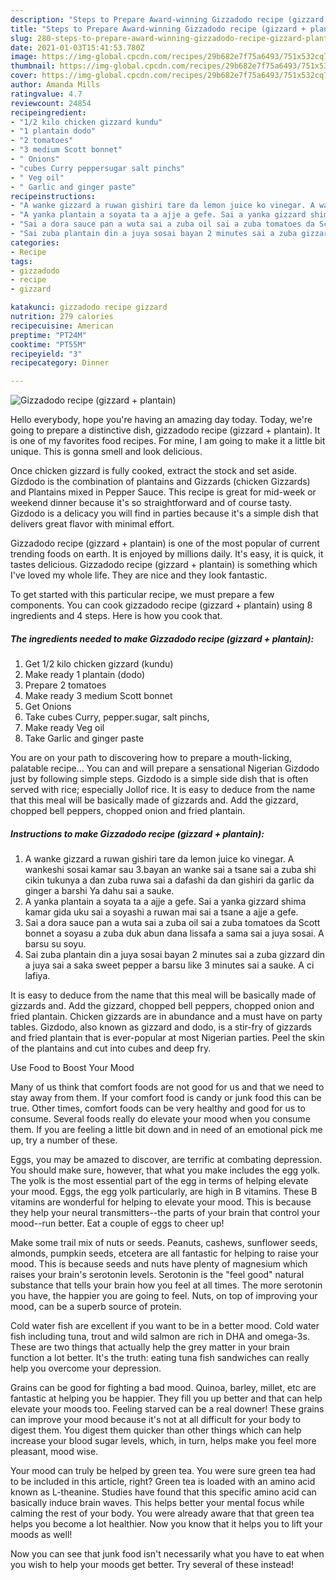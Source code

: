 ```yaml
---
description: "Steps to Prepare Award-winning Gizzadodo recipe (gizzard + plantain)"
title: "Steps to Prepare Award-winning Gizzadodo recipe (gizzard + plantain)"
slug: 280-steps-to-prepare-award-winning-gizzadodo-recipe-gizzard-plantain
date: 2021-01-03T15:41:53.780Z
image: https://img-global.cpcdn.com/recipes/29b682e7f75a6493/751x532cq70/gizzadodo-recipe-gizzard-plantain-recipe-main-photo.jpg
thumbnail: https://img-global.cpcdn.com/recipes/29b682e7f75a6493/751x532cq70/gizzadodo-recipe-gizzard-plantain-recipe-main-photo.jpg
cover: https://img-global.cpcdn.com/recipes/29b682e7f75a6493/751x532cq70/gizzadodo-recipe-gizzard-plantain-recipe-main-photo.jpg
author: Amanda Mills
ratingvalue: 4.7
reviewcount: 24854
recipeingredient:
- "1/2 kilo chicken gizzard kundu"
- "1 plantain dodo"
- "2 tomatoes"
- "3 medium Scott bonnet"
- " Onions"
- "cubes Curry peppersugar salt pinchs"
- " Veg oil"
- " Garlic and ginger paste"
recipeinstructions:
- "A wanke gizzard a ruwan gishiri tare da lemon juice ko vinegar. A wankeshi sosai kamar sau 3.bayan an wanke sai a tsane sai a zuba shi cikin tukunya a dan zuba ruwa sai a dafashi da dan gishiri da garlic da ginger a barshi Ya dahu sai a sauke."
- "A yanka plantain a soyata ta a ajje a gefe. Sai a yanka gizzard shima kamar gida uku sai a soyashi a ruwan mai sai a tsane a ajje a gefe."
- "Sai a dora sauce pan a wuta sai a zuba oil sai a zuba tomatoes da Scott bonnet a soyasu a zuba duk abun dana lissafa a sama sai a juya sosai. A barsu su soyu."
- "Sai zuba plantain din a juya sosai bayan 2 minutes sai a zuba gizzard din a juya sai a saka sweet pepper a barsu like 3 minutes sai a sauke. A ci lafiya."
categories:
- Recipe
tags:
- gizzadodo
- recipe
- gizzard

katakunci: gizzadodo recipe gizzard 
nutrition: 279 calories
recipecuisine: American
preptime: "PT24M"
cooktime: "PT55M"
recipeyield: "3"
recipecategory: Dinner

---
```



![Gizzadodo recipe (gizzard + plantain)](https://img-global.cpcdn.com/recipes/29b682e7f75a6493/751x532cq70/gizzadodo-recipe-gizzard-plantain-recipe-main-photo.jpg)

Hello everybody, hope you're having an amazing day today. Today, we're going to prepare a distinctive dish, gizzadodo recipe (gizzard + plantain). It is one of my favorites food recipes. For mine, I am going to make it a little bit unique. This is gonna smell and look delicious.

Once chicken gizzard is fully cooked, extract the stock and set aside. Gizdodo is the combination of plantains and Gizzards (chicken Gizzards) and Plantains mixed in Pepper Sauce. This recipe is great for mid-week or weekend dinner because it&#39;s so straightforward and of course tasty. Gizdodo is a delicacy you will find in parties because it&#39;s a simple dish that delivers great flavor with minimal effort.

Gizzadodo recipe (gizzard + plantain) is one of the most popular of current trending foods on earth. It is enjoyed by millions daily. It's easy, it is quick, it tastes delicious. Gizzadodo recipe (gizzard + plantain) is something which I've loved my whole life. They are nice and they look fantastic.


To get started with this particular recipe, we must prepare a few components. You can cook gizzadodo recipe (gizzard + plantain) using 8 ingredients and 4 steps. Here is how you cook that.

<!--inarticleads1-->

##### The ingredients needed to make Gizzadodo recipe (gizzard + plantain):

1. Get 1/2 kilo chicken gizzard (kundu)
1. Make ready 1 plantain (dodo)
1. Prepare 2 tomatoes
1. Make ready 3 medium Scott bonnet
1. Get  Onions
1. Take cubes Curry, pepper.sugar, salt pinchs,
1. Make ready  Veg oil
1. Take  Garlic and ginger paste


You are on your path to discovering how to prepare a mouth-licking, palatable recipe… You can and will prepare a sensational Nigerian Gizdodo just by following simple steps. Gizdodo is a simple side dish that is often served with rice; especially Jollof rice. It is easy to deduce from the name that this meal will be basically made of gizzards and. Add the gizzard, chopped bell peppers, chopped onion and fried plantain. 

<!--inarticleads2-->

##### Instructions to make Gizzadodo recipe (gizzard + plantain):

1. A wanke gizzard a ruwan gishiri tare da lemon juice ko vinegar. A wankeshi sosai kamar sau 3.bayan an wanke sai a tsane sai a zuba shi cikin tukunya a dan zuba ruwa sai a dafashi da dan gishiri da garlic da ginger a barshi Ya dahu sai a sauke.
1. A yanka plantain a soyata ta a ajje a gefe. Sai a yanka gizzard shima kamar gida uku sai a soyashi a ruwan mai sai a tsane a ajje a gefe.
1. Sai a dora sauce pan a wuta sai a zuba oil sai a zuba tomatoes da Scott bonnet a soyasu a zuba duk abun dana lissafa a sama sai a juya sosai. A barsu su soyu.
1. Sai zuba plantain din a juya sosai bayan 2 minutes sai a zuba gizzard din a juya sai a saka sweet pepper a barsu like 3 minutes sai a sauke. A ci lafiya.


It is easy to deduce from the name that this meal will be basically made of gizzards and. Add the gizzard, chopped bell peppers, chopped onion and fried plantain. Chicken gizzards are in abundance and a must have on party tables. Gizdodo, also known as gizzard and dodo, is a stir-fry of gizzards and fried plantain that is ever-popular at most Nigerian parties. Peel the skin of the plantains and cut into cubes and deep fry. 

Use Food to Boost Your Mood


Many of us think that comfort foods are not good for us and that we need to stay away from them. If your comfort food is candy or junk food this can be true. Other times, comfort foods can be very healthy and good for us to consume. Several foods really do elevate your mood when you consume them. If you are feeling a little bit down and in need of an emotional pick me up, try a number of these.

Eggs, you may be amazed to discover, are terrific at combating depression. You should make sure, however, that what you make includes the egg yolk. The yolk is the most essential part of the egg in terms of helping elevate your mood. Eggs, the egg yolk particularly, are high in B vitamins. These B vitamins are wonderful for helping to elevate your mood. This is because they help your neural transmitters--the parts of your brain that control your mood--run better. Eat a couple of eggs to cheer up!

Make some trail mix of nuts or seeds. Peanuts, cashews, sunflower seeds, almonds, pumpkin seeds, etcetera are all fantastic for helping to raise your mood. This is because seeds and nuts have plenty of magnesium which raises your brain's serotonin levels. Serotonin is the "feel good" natural substance that tells your brain how you feel at all times. The more serotonin you have, the happier you are going to feel. Nuts, on top of improving your mood, can be a superb source of protein.

Cold water fish are excellent if you want to be in a better mood. Cold water fish including tuna, trout and wild salmon are rich in DHA and omega-3s. These are two things that actually help the grey matter in your brain function a lot better. It's the truth: eating tuna fish sandwiches can really help you overcome your depression. 

Grains can be good for fighting a bad mood. Quinoa, barley, millet, etc are fantastic at helping you be happier. They fill you up better and that can help elevate your moods too. Feeling starved can be a real downer! These grains can improve your mood because it's not at all difficult for your body to digest them. You digest them quicker than other things which can help increase your blood sugar levels, which, in turn, helps make you feel more pleasant, mood wise.

Your mood can truly be helped by green tea. You were sure green tea had to be included in this article, right? Green tea is loaded with an amino acid known as L-theanine. Studies have found that this specific amino acid can basically induce brain waves. This helps better your mental focus while calming the rest of your body. You were already aware that that green tea helps you become a lot healthier. Now you know that it helps you to lift your moods as well!

Now you can see that junk food isn't necessarily what you have to eat when you wish to help your moods get better. Try several of these instead!

